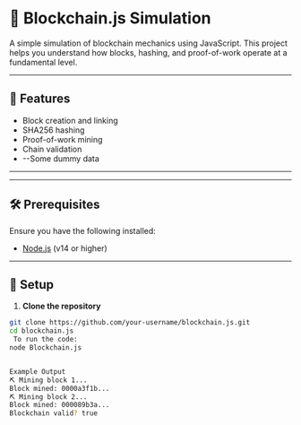 # 🧱 Blockchain.js Simulation

A simple simulation of blockchain mechanics using JavaScript. This project helps you understand how blocks, hashing, and proof-of-work operate at a fundamental level.

---

## 🚀 Features

- Block creation and linking
- SHA256 hashing
- Proof-of-work mining
- Chain validation
- --Some dummy data

---


---

## 🛠️ Prerequisites

Ensure you have the following installed:

- [Node.js](https://nodejs.org/) (v14 or higher)

---

## 🔧 Setup

1. **Clone the repository**

```bash
git clone https://github.com/your-username/blockchain.js.git
cd blockchain.js
 To run the code:
node Blockchain.js


Example Output
⛏️ Mining block 1...
Block mined: 0000a3f1b...
⛏️ Mining block 2...
Block mined: 000089b3a...
Blockchain valid? true



